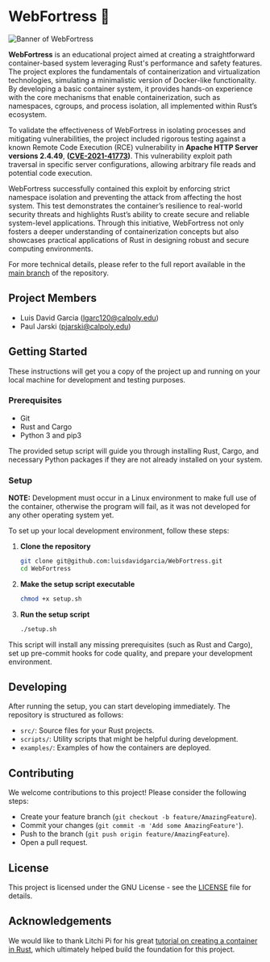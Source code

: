 # WebFortress 🦀

![Banner of WebFortress](./WebFortress_Banner.webp)

**WebFortress** is an educational project aimed at creating a straightforward container-based system leveraging Rust's performance and safety features. The project explores the fundamentals of containerization and virtualization technologies, simulating a minimalistic version of Docker-like functionality. By developing a basic container system, it provides hands-on experience with the core mechanisms that enable containerization, such as namespaces, cgroups, and process isolation, all implemented within Rust’s ecosystem.

To validate the effectiveness of WebFortress in isolating processes and mitigating vulnerabilities, the project included rigorous testing against a known Remote Code Execution (RCE) vulnerability in **Apache HTTP Server versions 2.4.49**, **([CVE-2021-41773](https://nvd.nist.gov/vuln/detail/cve-2021-41773))**. This vulnerability exploit path traversal in specific server configurations, allowing arbitrary file reads and potential code execution.

WebFortress successfully contained this exploit by enforcing strict namespace isolation and preventing the attack from affecting the host system. This test demonstrates the container’s resilience to real-world security threats and highlights Rust’s ability to create secure and reliable system-level applications. Through this initiative, WebFortress not only fosters a deeper understanding of containerization concepts but also showcases practical applications of Rust in designing robust and secure computing environments.

For more technical details, please refer to the full report available in the [main branch](./CSC550_WebFortress_A_Secure_Web_Server_Container.pdf) of the repository.

## Project Members

- Luis David Garcia ([lgarc120@calpoly.edu](mailto:lgarc120@calpoly.edu))
- Paul Jarski ([pjarski@calpoly.edu](mailto:pjarski@calpoly.edu))

## Getting Started

These instructions will get you a copy of the project up and running on your local machine for development and testing purposes.

### Prerequisites

- Git
- Rust and Cargo
- Python 3 and pip3

The provided setup script will guide you through installing Rust, Cargo, and necessary Python packages if they are not already installed on your system.

### Setup

**NOTE:** Development must occur in a Linux environment to make full use of the container, otherwise the program will fail, as it was not developed for any other operating system yet.

To set up your local development environment, follow these steps:

1. **Clone the repository**

   ```sh
   git clone git@github.com:luisdavidgarcia/WebFortress.git
   cd WebFortress
   ```

2. **Make the setup script executable**

    ```sh
    chmod +x setup.sh
    ```

3. **Run the setup script**

    ```sh
    ./setup.sh
    ```

This script will install any missing prerequisites (such as Rust and Cargo), set up pre-commit hooks for code quality, and prepare your development environment.

## Developing

After running the setup, you can start developing immediately. The repository is structured as follows:

- `src/`: Source files for your Rust projects.
- `scripts/`: Utility scripts that might be helpful during development.
- `examples/`: Examples of how the containers are deployed.

## Contributing

We welcome contributions to this project! Please consider the following steps:

- Create your feature branch (`git checkout -b feature/AmazingFeature`).
- Commit your changes (`git commit -m 'Add some AmazingFeature'`).
- Push to the branch (`git push origin feature/AmazingFeature`).
- Open a pull request.

## License

This project is licensed under the GNU License - see the [LICENSE](./LICENSE) file for details.

## Acknowledgements

We would like to thank Litchi Pi for his great [tutorial on creating a container in Rust](https://litchipi.github.io/), which ultimately helped build the foundation for this project.
